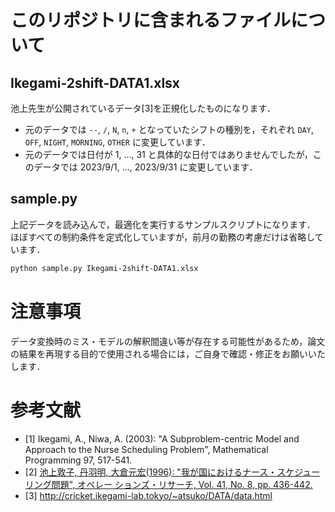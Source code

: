 # このリポジトリに含まれるファイルについて

## Ikegami-2shift-DATA1.xlsx

池上先生が公開されているデータ[3]を正規化したものになります．

* 元のデータでは ```--```, ```/```, ```N```, ```n```, ```+``` となっていたシフトの種別を，それぞれ ```DAY```, ```OFF```, ```NIGHT```, ```MORNING```, ```OTHER``` に変更しています．
* 元のデータでは日付が 1, ..., 31 と具体的な日付ではありませんでしたが，このデータでは 2023/9/1, ..., 2023/9/31 に変更しています．

## sample.py

上記データを読み込んで，最適化を実行するサンプルスクリプトになります．
ほぼすべての制約条件を定式化していますが，前月の勤務の考慮だけは省略しています．

```sh
python sample.py Ikegami-2shift-DATA1.xlsx
```

# 注意事項

データ変換時のミス・モデルの解釈間違い等が存在する可能性があるため，論文の結果を再現する目的で使用される場合には，ご自身で確認・修正をお願いいたします．

# 参考文献

* [1] Ikegami, A., Niwa, A. (2003): "A Subproblem-centric Model and Approach to the Nurse Scheduling Problem", Mathematical Programming 97, 517-541.
* [2] [池上敦子, 丹羽明, 大倉元宏(1996): "我が国におけるナース・スケジューリング問題", オペレー
ションズ・リサーチ, Vol. 41, No. 8, pp. 436-442.](https://orsj.org/wp-content/or-archives50/pdf/bul/Vol.41_08_436.pdf)
* [3] http://cricket.ikegami-lab.tokyo/~atsuko/DATA/data.html
